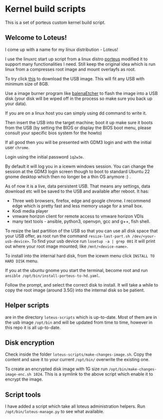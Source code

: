 # Kernel build scripts

This is a set of porteus custom kernel build script.

## Welcome to Loteus!

I come up with a name for my linux distribution - Loteus!

I use the linuxrc start up script from a linux distro [porteus](http://www.porteus.org/) modified it to support many functionalities I need. Still keep the original idea which is run linux from a compresses root image and mount overlayfs as root.

To try click [this](https://mega.nz/file/0Aw0ySxR#A6iMdK25IJMVV7qvoAZdWeE6ExHpYo9dtS57t0-Bzqk) to download the USB image. This will fit any USB with minimum size of 8GB.

Use a image burner program like [balenaEtcher](https://etcher.download/download-etcher/) to flash the image into a USB disk (your disk will be wiped off in the process so make sure you back up your data).

If you are on a linux host you can simply using dd command to write it.

Then insert the USB into the target machine; boot it up make sure it boots from the USB (by setting the BIOS or display the BIOS boot menu, please consult your specific bios system for the howto)

If all good then you will be presented with GDM3 login and with the initial user `chrome`.

Login using the initial password `1q2w3e`.

By default it will log you in a icewm windows session. You can change the session at the GDM3 login screen though to boot to standard Ubuntu 22 gnome desktop which then no longer be a thin OS anymore :) .

As of now it is a live, data persistent USB. That means any settings, data download etc will be saved to the USB and available after reboot. It has:
- Three web browsers, firefox, edge and google chrome. I recommend edge which is pretty fast and less memory usage for a small box. 
- Kodi media player
- vmware horizon client for remote access to vmware horizon VDIs
- many text tools - ansible, python3, openvpn, gcc and g++, fish shell.

To resize the last partition of the USB so that you can use all disk space that your USB offer, as root run the command `resize-last-part.sh /dev/<your-usb-device>`. To find your usb device run `losetup -a | grep 001` it will print out where your root image mounted; like `/mnt/<device-name>`.

To install into the internal hard disk, from the icewm menu click `INSTALL TO HARD DISK` menu.

If you at the ubuntu gnome you start the terminal, become root and run `ansible /opt/bin/install-porteus-to-hd.yaml`. 

Follow the prompt, and select the correct disk to install. It will take a while to copy the root image (around 3.5G) into the internal disk so be patient.

## Helper scripts
are in the directory `loteus-scripts` which is up-to-date. Most of them are in the usb image `/opt/bin` and will be updated from time to time, however in this repo it is all up-to-date.

## Disk encryption

Check inside the folder `loteus-scripts/make-changes-image.sh`. Copy the content and save it to your current `/opt/bin/` overwrite the existing one. 

To create an encrypted disk image with 1G size run `/opt/bin/make-changes-image-enc.sh 1024`. This is a symlink to the above script which enable it to encrypt the image.

## Script tools 

I have added a script which take all loteus administration helpers. Run `/opt/bin/loteus-manage.py` to see what available.

